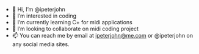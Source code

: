 - 👋 Hi, I’m @ipeterjohn
- 👀 I’m interested in coding 
- 🌱 I’m currently learning C+ for midi applications
- 💞️ I’m looking to collaborate on midi coding project
- 📫 You can reach me by email at ipeterjohn@me.com or @ipeterjohn on any social media sites. 

<!---
ipeterjohn/ipeterjohn is a ✨ special ✨ repository because its `README.md` (this file) appears on your GitHub profile.
You can click the Preview link to take a look at your changes.
--->
